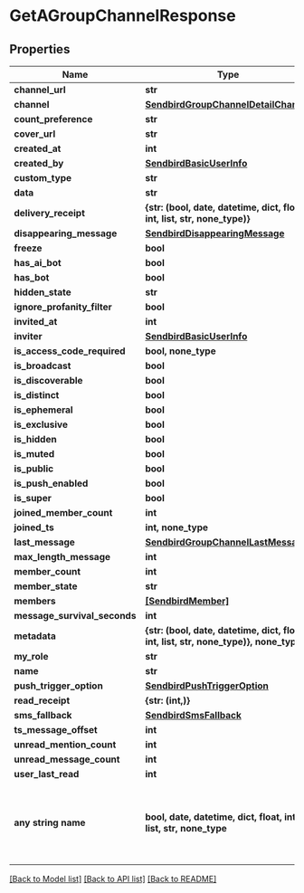 # GetAGroupChannelResponse


## Properties
Name | Type | Description | Notes
------------ | ------------- | ------------- | -------------
**channel_url** | **str** |  | 
**channel** | [**SendbirdGroupChannelDetailChannel**](SendbirdGroupChannelDetailChannel.md) |  | [optional] 
**count_preference** | **str** |  | [optional] 
**cover_url** | **str** |  | [optional] 
**created_at** | **int** |  | [optional] 
**created_by** | [**SendbirdBasicUserInfo**](SendbirdBasicUserInfo.md) |  | [optional] 
**custom_type** | **str** |  | [optional] 
**data** | **str** |  | [optional] 
**delivery_receipt** | **{str: (bool, date, datetime, dict, float, int, list, str, none_type)}** |  | [optional] 
**disappearing_message** | [**SendbirdDisappearingMessage**](SendbirdDisappearingMessage.md) |  | [optional] 
**freeze** | **bool** |  | [optional] 
**has_ai_bot** | **bool** |  | [optional] 
**has_bot** | **bool** |  | [optional] 
**hidden_state** | **str** |  | [optional] 
**ignore_profanity_filter** | **bool** |  | [optional] 
**invited_at** | **int** |  | [optional] 
**inviter** | [**SendbirdBasicUserInfo**](SendbirdBasicUserInfo.md) |  | [optional] 
**is_access_code_required** | **bool, none_type** |  | [optional] 
**is_broadcast** | **bool** |  | [optional] 
**is_discoverable** | **bool** |  | [optional] 
**is_distinct** | **bool** |  | [optional] 
**is_ephemeral** | **bool** |  | [optional] 
**is_exclusive** | **bool** |  | [optional] 
**is_hidden** | **bool** |  | [optional] 
**is_muted** | **bool** |  | [optional] 
**is_public** | **bool** |  | [optional] 
**is_push_enabled** | **bool** |  | [optional] 
**is_super** | **bool** |  | [optional] 
**joined_member_count** | **int** |  | [optional] 
**joined_ts** | **int, none_type** |  | [optional] 
**last_message** | [**SendbirdGroupChannelLastMessage**](SendbirdGroupChannelLastMessage.md) |  | [optional] 
**max_length_message** | **int** |  | [optional] 
**member_count** | **int** |  | [optional] 
**member_state** | **str** |  | [optional] 
**members** | [**[SendbirdMember]**](SendbirdMember.md) |  | [optional] 
**message_survival_seconds** | **int** |  | [optional] 
**metadata** | **{str: (bool, date, datetime, dict, float, int, list, str, none_type)}, none_type** |  | [optional] 
**my_role** | **str** |  | [optional] 
**name** | **str** |  | [optional] 
**push_trigger_option** | [**SendbirdPushTriggerOption**](SendbirdPushTriggerOption.md) |  | [optional] 
**read_receipt** | **{str: (int,)}** |  | [optional] 
**sms_fallback** | [**SendbirdSmsFallback**](SendbirdSmsFallback.md) |  | [optional] 
**ts_message_offset** | **int** |  | [optional] 
**unread_mention_count** | **int** |  | [optional] 
**unread_message_count** | **int** |  | [optional] 
**user_last_read** | **int** |  | [optional] 
**any string name** | **bool, date, datetime, dict, float, int, list, str, none_type** | any string name can be used but the value must be the correct type | [optional]

[[Back to Model list]](../README.md#documentation-for-models) [[Back to API list]](../README.md#documentation-for-api-endpoints) [[Back to README]](../README.md)


